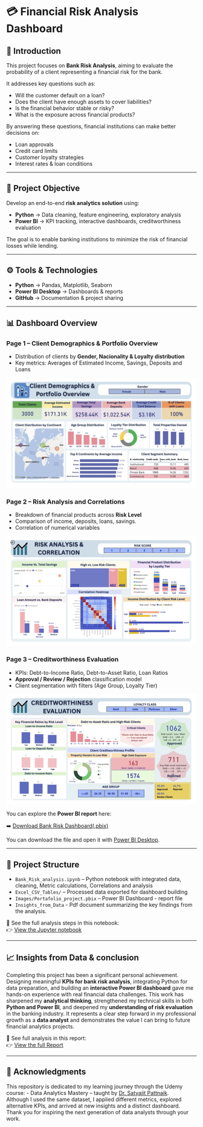 # 💳 Financial Risk Analysis Dashboard  

## 📌 Introduction  
This project focuses on **Bank Risk Analysis**, aiming to evaluate the probability of a client representing a financial risk for the bank.  

It addresses key questions such as:  
- Will the customer default on a loan?  
- Does the client have enough assets to cover liabilities?  
- Is the financial behavior stable or risky?  
- What is the exposure across financial products?  

By answering these questions, financial institutions can make better decisions on:  
- Loan approvals  
- Credit card limits  
- Customer loyalty strategies  
- Interest rates & loan conditions  

---

## 🎯 Project Objective  
Develop an end-to-end **risk analytics solution** using:  
- **Python** → Data cleaning, feature engineering, exploratory analysis  
- **Power BI** → KPI tracking, interactive dashboards, creditworthiness evaluation  

The goal is to enable banking institutions to minimize the risk of financial losses while lending.  

---

## ⚙️ Tools & Technologies  
- **Python** → Pandas, Matplotlib, Seaborn  
- **Power BI Desktop** → Dashboards & reports  
- **GitHub** → Documentation & project sharing  

---

## 📊 Dashboard Overview   

### Page 1 – Client Demographics & Portfolio Overview  
- Distribution of clients by **Gender, Nacionality & Loyalty distribution**   
- Key metrics: Averages of Estimated Income, Savings, Deposits and Loans

![Dashboard 1](Bank-Risk-Analysis-Dashboard/Images/Portafolio_overview.jpg) 
 
### Page 2 – Risk Analysis and Correlations  
- Breakdown of financial products across **Risk Level**  
- Comparison of income, deposits, loans, savings.
- Correlation of numerical variables
  
![Dashboard 2](Bank-Risk-Analysis-Dashboard/Images/Risk_Analysis_Correlation.jpg)

### Page 3 – Creditworthiness Evaluation  
- KPIs: Debt-to-Income Ratio, Debt-to-Asset Ratio, Loan Ratios  
- **Approval / Review / Rejection** classification model  
- Client segmentation with filters (Age Group, Loyalty Tier)

![Dashboard 3](Bank-Risk-Analysis-Dashboard/Images/Creditworthiness_Evaluation.jpg) 

You can explore the **Power BI report** here:  

➡️ [Download Bank Risk Dashboard(.pbix)](Bank-Risk-Analysis-Dashboard/Report/Risk_Analysis_Dashboard.pbix)

You can download the file and open it with [Power BI Desktop](https://powerbi.microsoft.com/desktop/). 

---
## 📁 Project Structure
- `Bank_Risk_analysis.ipynb` – Python notebook with integrated data, cleaning, Metric calculations, Correlations and analysis  
- `Excel_CSV_Tables/` – Processed data exported for dashboard building  
- `Images/Portafolio_project.pbix` – Power BI Dashboard - report file
- `Insights_from_Data` - Pdf document summarizing the key findings from the analysis. 
  
📘 See the full analysis steps in this notebook:  
👉 [View the Jupyter notebook](Bank-Risk-Analysis-Dashboard/Notebooks/Bank_Risk_Analysis.ipynb)

---

## 📈 Insights from Data & conclusion
Completing this project has been a significant personal achievement. 
Designing meaningful **KPIs for bank risk analysis**, integrating Python for data preparation, and building an **interactive Power BI dashboard** gave me hands-on experience with real financial data challenges.
This work has sharpened my **analytical thinking**, strengthened my technical skills in both **Python and Power BI**, and deepened my **understanding of risk evaluation** in the banking industry. It represents a clear step forward in my professional growth as a **data analyst** and demonstrates the value I can bring to future financial analytics projects.


📘 See full analysis in this report:  
👉 [View the full Report ](Bank-Risk-Analysis-Dashboard/Report/Risk_Analysis_Report.pdf)

---

## 🙏 Acknowledgments

This repository is dedicated to my learning journey through the Udemy course: - Data Analytics Mastery –  taught by [Dr. Satyajit Pattnaik](https://www.udemy.com/user/zep-research/).  
Although I used the same dataset, I applied different metrics, explored alternative KPIs, and arrived at new insights and a distinct dashboard.
Thank you for inspiring the next generation of data analysts through your work.

